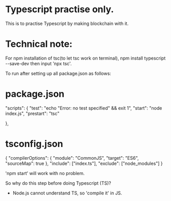 # Typescript practise only.
This is to practise Typescript by making blockchain with it.

# Technical note:
For npm installation of tsc(to let tsc work on terminal),
npm install typescript --save-dev
then input 'npx tsc'.

To run after setting up all package.json as follows:

# package.json
  "scripts": {
    "test": "echo \"Error: no test specified\" && exit 1",
    "start": "node index.js",
    "prestart": "tsc"

  },

# tsconfig.json
{
    "compilerOptions": {
        "module": "CommonJS",
        "target": "ES6",
        "sourceMap": true
    },
    "include": ["index.ts"],
    "exclude": ["node_modules"]
}

'npm start' will work with no problem.

So why do this step before doing Typescript (TS)?
- Node.js cannot understand TS, so 'compile it' in JS.